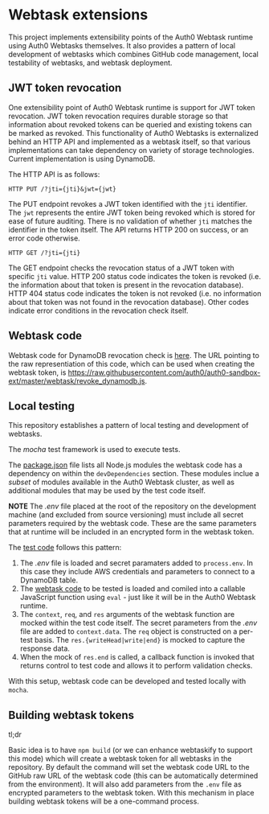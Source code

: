 # Webtask extensions
 
This project implements extensibility points of the Auth0 Webtask runtime using Auth0 Webtasks themselves. It also provides a pattern of local development of webtasks which combines GitHub code management, local testability of webtasks, and webtask deployment. 

## JWT token revocation

One extensibility point of Auth0 Webtask runtime is support for JWT token revocation. JWT token revocation requires durable storage so that information about revoked tokens can be queried and existing tokens can be marked as revoked. This functionality of Auth0 Webtasks is externalized behind an HTTP API and implemented as a webtask itself, so that various implementations can take dependency on variety of storage technologies. Current implementation is using DynamoDB.

The HTTP API is as follows:

```
HTTP PUT /?jti={jti}&jwt={jwt}
```

The PUT endpoint revokes a JWT token identified with the `jti` identifier. The `jwt` represents the entire JWT token being revoked which is stored for ease of future auditing. There is no validation of whether `jti` matches the identifier in the token itself. The API returns HTTP 200 on success, or an error code otherwise. 

```
HTTP GET /?jti={jti}
```

The GET endpoint checks the revocation status of a JWT token with specific `jti` value. HTTP 200 status code indicates the token is revoked (i.e. the information about that token is present in the revocation database). HTTP 404 status code indicates the token is not revoked (i.e. no information about that token was not found in the revocation database). Other codes indicate error conditions in the revocation check itself. 

## Webtask code

Webtask code for DynamoDB revocation check is [here](https://github.com/auth0/auth0-sandbox-ext/blob/master/webtask/revoke_dynamodb.js). The URL pointing to the raw representiation of this code, which can be used when creating the webtask token, is https://raw.githubusercontent.com/auth0/auth0-sandbox-ext/master/webtask/revoke_dynamodb.js. 

## Local testing

This repository establishes a pattern of local testing and development of webtasks. 

The *mocha* test framework is used to execute tests. 

The [package.json](https://github.com/auth0/auth0-sandbox-ext/blob/master/package.json) file lists all Node.js modules the webtask code has a dependency on within the `devDependencies` section. These modules inclue a *subset* of modules available in the Auth0 Webtask cluster, as well as additional modules that may be used by the test code itself. 

**NOTE** The *.env* file placed at the root of the repository on the development machine (and excluded from source versioning) must include all secret parameters required by the webtask code. These are the same parameters that at runtime will be included in an encrypted form in the webtask token. 

The [test code](https://github.com/auth0/auth0-sandbox-ext/blob/master/test/tests.js) follows this pattern: 

1. The *.env* file is loaded and secret paramaters added to `process.env`. In this case they include AWS credentials and parameters to connect to a DynamoDB table.  
2. The [webtask code](https://github.com/auth0/auth0-sandbox-ext/blob/master/webtask/revoke_dynamodb.js) to be tested is loaded and comiled into a callable JavaScript function using `eval` - just like it will be in the Auth0 Webtask runtime. 
3. The `context`, `req`, and `res` arguments of the webtask function are mocked within the test code itself. The secret parameters from the *.env* file are added to `context.data`. The `req` object is constructed on a per-test basis. The `res.{writeHead|write|end}` is mocked to capture the response data. 
4. When the mock of `res.end` is called, a callback function is invoked that returns control to test code and allows it to perform validation checks. 

With this setup, webtask code can be developed and tested locally with `mocha`. 

## Building webtask tokens

tl;dr

Basic idea is to have `npm build` (or we can enhance webtaskify to support this mode) which will create a webtask token for all webtasks in the repository. By default the command will set the webtask code URL to the GitHub raw URL of the webtask code (this can be automatically determined from the environment). It will also add parameters from the `.env` file as encrypted parameters to the webtask token. With this mechanism in place building webtask tokens will be a one-command process.